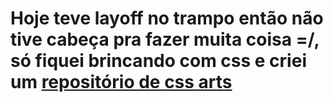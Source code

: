 # Hoje teve layoff no trampo então não tive cabeça pra fazer muita coisa =/, só fiquei brincando com css e criei um [repositório de css arts](https://github.com/gabrielduete/css-arts)
